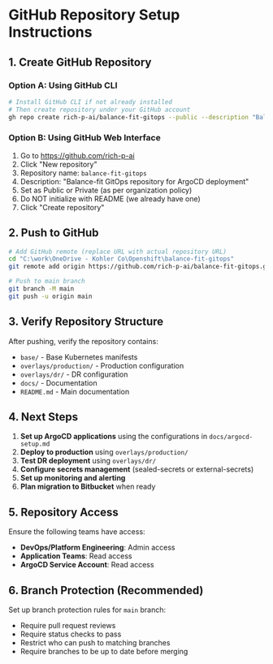 # GitHub Repository Setup Instructions

## 1. Create GitHub Repository

### Option A: Using GitHub CLI
```bash
# Install GitHub CLI if not already installed
# Then create repository under your GitHub account
gh repo create rich-p-ai/balance-fit-gitops --public --description "Balance-fit GitOps repository for ArgoCD deployment"
```

### Option B: Using GitHub Web Interface
1. Go to https://github.com/rich-p-ai
2. Click "New repository"
3. Repository name: `balance-fit-gitops`
4. Description: "Balance-fit GitOps repository for ArgoCD deployment"
5. Set as Public or Private (as per organization policy)
6. Do NOT initialize with README (we already have one)
7. Click "Create repository"

## 2. Push to GitHub

```bash
# Add GitHub remote (replace URL with actual repository URL)
cd "C:\work\OneDrive - Kohler Co\Openshift\balance-fit-gitops"
git remote add origin https://github.com/rich-p-ai/balance-fit-gitops.git

# Push to main branch
git branch -M main
git push -u origin main
```

## 3. Verify Repository Structure

After pushing, verify the repository contains:
- `base/` - Base Kubernetes manifests
- `overlays/production/` - Production configuration
- `overlays/dr/` - DR configuration  
- `docs/` - Documentation
- `README.md` - Main documentation

## 4. Next Steps

1. **Set up ArgoCD applications** using the configurations in `docs/argocd-setup.md`
2. **Deploy to production** using `overlays/production/`
3. **Test DR deployment** using `overlays/dr/`
4. **Configure secrets management** (sealed-secrets or external-secrets)
5. **Set up monitoring and alerting**
6. **Plan migration to Bitbucket** when ready

## 5. Repository Access

Ensure the following teams have access:
- **DevOps/Platform Engineering**: Admin access
- **Application Teams**: Read access
- **ArgoCD Service Account**: Read access

## 6. Branch Protection (Recommended)

Set up branch protection rules for `main` branch:
- Require pull request reviews
- Require status checks to pass
- Restrict who can push to matching branches
- Require branches to be up to date before merging
